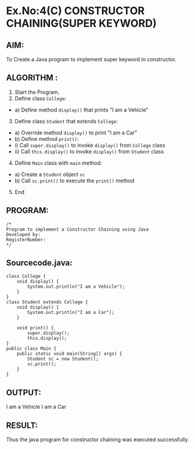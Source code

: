 # Ex.No:4(C)    CONSTRUCTOR CHAINING(SUPER KEYWORD)

## AIM:
To Create a Java program to implement super keyword in constructor.

## ALGORITHM :
1.  Start the Program.
2.	Define class `College`:
-	a) Define method `display()` that prints "I am a Vehicle"
3.	Define class `Student` that extends `College`:
-	a) Override method `display()` to print "I am a Car"
-	b) Define method `print()`:
-	i) Call `super.display()` to invoke `display()` from `College` class
-	ii) Call `this.display()` to invoke `display()` from `Student` class
4.	Define `Main` class with `main` method:
-	a) Create a `Student` object `sc`
-	b) Call `sc.print()` to execute the `print()` method
5.	End







## PROGRAM:
 ```
/*
Program to implement a Constructor Chaining using Java
Developed by: 
RegisterNumber:  
*/
```

## Sourcecode.java:
```
class College {
    void display() {
        System.out.println("I am a Vehicle");
    }
}
class Student extends College {
    void display() {
        System.out.println("I am a Car");
    }

    void print() {
        super.display(); 
        this.display();  
}
public class Main {
    public static void main(String[] args) {
        Student sc = new Student();
        sc.print();
    }
}
```









## OUTPUT:
I am a Vehicle
I am a Car




## RESULT:
Thus the java program for constructor chaining was executed successfully.




